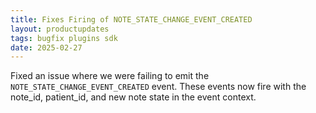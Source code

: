 ```yaml
---
title: Fixes Firing of NOTE_STATE_CHANGE_EVENT_CREATED  
layout: productupdates  
tags: bugfix plugins sdk  
date: 2025-02-27  
---
```


Fixed an issue where we were failing to emit the `NOTE_STATE_CHANGE_EVENT_CREATED` event.  These events now fire with the note_id, patient_id, and new note state in the event context.  
